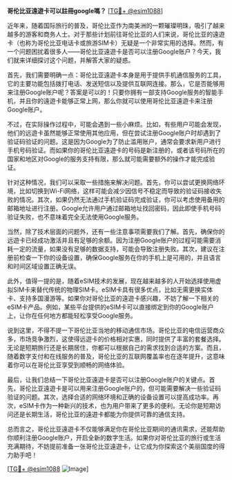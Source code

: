 **哥伦比亚遠遊卡可以註冊google嗎？** [[TG💪+ @esim1088](https://t.me/s/esim1088)]

近年来，随着国际旅行的普及，哥伦比亚作为南美洲的一颗璀璨明珠，吸引了越来越多的游客和商务人士。对于那些计划前往哥伦比亚的人们来说，哥伦比亚的遠遊卡（也称为哥伦比亚电话卡或旅游SIM卡）无疑是一个非常实用的选择。然而，有一个问题困扰着很多人——哥伦比亚遠遊卡是否可以注册Google账户？今天，我们就来详细探讨这个问题，并解答大家的疑惑。

首先，我们需要明确一点：哥伦比亚遠遊卡本身是用于提供手机通信服务的工具，它的主要功能包括拨打电话、发送短信以及提供互联网连接。那么，它是否能够用来注册Google账户呢？答案是可以的！只要你拥有一部支持Google服务的智能手机，并且你的遠遊卡能够正常上网，那么你就可以使用哥伦比亚遠遊卡来注册Google账户。

不过，在实际操作过程中，可能会遇到一些小麻烦。比如，有些用户可能会发现，他们的远遊卡虽然能够正常使用其他应用，但在尝试注册Google账户时却遇到了验证码验证的问题。这是因为Google为了防止滥用账户，通常会要求新用户进行手机号码验证。而如果你的哥伦比亚遠遊卡的号码是新注册的，或者该号码所在的国家和地区对Google的服务支持有限，那么就可能需要额外的操作才能完成验证。

针对这种情况，我们可以采取一些措施来解决问题。首先，你可以尝试更换网络环境，比如切换到Wi-Fi网络，这样可能会减少因信号不稳定而导致的验证码接收失败的情况。其次，如果仍然无法通过手机验证码完成验证，你可以考虑使用备用的邮箱地址进行注册。Google允许用户通过邮箱地址找回密码，因此即使手机号码验证失败，也不意味着完全无法使用Google服务。

当然，除了技术层面的问题外，还有一些注意事项需要我们了解。首先，确保你的远遊卡已经成功激活并且有足够的余额。因为注册Google账户的过程可能需要消耗一定的流量，如果没有足够的数据支持，可能会导致注册失败。其次，建议在注册前检查一下你的设备设置，确保Google服务在你的手机上是可用的，并且语言和时间区域设置正确无误。

此外，值得一提的是，随着eSIM技术的发展，现在越来越多的人开始选择使用虚拟SIM卡来替代传统的物理SIM卡。eSIM卡具有很多优点，比如无需更换实体卡、支持多国漫游等。如果你对哥伦比亚的遠遊卡感兴趣，不妨了解一下相关的eSIM卡产品。例如，某些平台提供的eSIM卡可以直接绑定到你的Google账户上，让你在任何地方都能轻松享受Google服务。

说到这里，不得不提一下哥伦比亚当地的移动通信市场。哥伦比亚的电信运营商众多，市场竞争激烈，这使得远遊卡的价格相对实惠，同时提供了丰富的套餐选择。无论是短期旅行还是长期居住，你都可以根据自己的需求找到合适的方案。而且，随着数字支付和在线服务的普及，哥伦比亚的互联网覆盖率也在逐年提升，这意味着你可以在哥伦比亚享受到顺畅的网络体验。

最后，让我们总结一下哥伦比亚遠遊卡是否可以注册Google账户的关键点。首先，哥伦比亚遠遊卡是可以用来注册Google账户的，但可能需要解决一些验证码验证的问题。其次，选择合适的网络环境和正确的设备设置可以提高成功率。再次，eSIM卡作为一种新兴的技术，也为用户带来了更多的便利。无论你是短期访问还是长期生活，哥伦比亚的遠遊卡都能为你提供可靠的通信支持。

总而言之，哥伦比亚遠遊卡不仅能够满足你在哥伦比亚期间的通讯需求，还能帮助你顺利注册Google账户，开启全新的数字生活。如果你对哥伦比亚的旅行或生活充满期待，不妨提前准备一张哥伦比亚遠遊卡，让它成为你探索这个美丽国度的得力助手吧！

[[TG💪+ @esim1088](https://t.me/s/esim1088) ![Image](https://i.postimg.cc/4NQfJmqS/Snipaste-2025-05-13-00-14-12.png)]